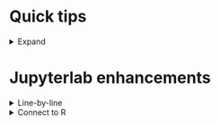 # Quick tips
<details>
    <summary>Expand</summary>
        
To make an environment from a file: <br>
	```conda env create -f "RNAseq.yaml"```
    
To make an enviornment:<br>
	```conda create --name "name-of-env"```

To list all conda environments:<br>
	`conda env list`

To move to a different conda environment:<br>
	`conda activate "name-of-env"`

To remove a conda environment:<br>
	`conda remove --name myenv --all`

To give jupyter a conda env install set:<br> 
	`python -m ipykernel install --user --name tensorflow --display-name "Python 3.8 (tensorflow)"`

To update a conda env with a newer yml<br>
	activate your env<br>
	`conda env update -f environment.yml`

To export your current env to yml file<br>
	`conda env export > environment.yml`
If you want a more succinct version (note doesn't keep channels?)<br>
	`conda env export --from-history > environment.yml`

</details>

# Jupyterlab enhancements
<details>
    <summary>Line-by-line</summary>
    
To allow for nicer running of R-code in JupyterLab
https://stackoverflow.com/questions/56460834/how-to-run-a-single-line-or-selected-code-in-a-jupyter-notebook-or-jupyterlab-ce
This seems like a healful way to create an Rstudio like python kernal.

```Settings --> Advanced Settings Editor --> JSON Settings Editor```
then copy and paste this:
```
{
            "command": "notebook:run-in-console",
            "keys": [
                "Ctrl Shift Enter"
            ],
            "selector": ".jp-Notebook.jp-mod-editMode"
},
```
</details>
    
<details>
    <summary>Connect to R</summary>
    
To give jupyter an R conda env follow
	potentially to add R kernels: https://stackoverflow.com/questions/68939097/how-to-use-different-versions-of-r-kernels-in-vs-code-jupyter-notebooks-when-usi
  1. Make a conda env and get r-base
  2. activate the environment
  3. CD into `~/.local/share/jupyter/kernels` and make a new directory with the same name as your conda env
  4. Create a file called `kernel.json` 
  ```
  {"argv": 
          ["/SRA_store/shared/tools/mkozubov/miniconda3/envs/pcst/bin/R",
           "--slave",
           "-e",
           "IRkernel::main()",
           "--args",
           "{connection_file}"],
   "display_name":"Cytotalk-R 4.2.0",
   "language":"R"
  }
``` 
  fill the file with this, and make the R path the path to a specific conda R you want, and change the Cytotalk display name.
  
  
  5. Make sure that the conda env, PCST in my case, has the irkernel conda installed otherwise the kernel just wont connect!
  6. If we already have an R installed on our device, we can do `install.packages('IRkernel')` in it, then pass the path
	into the above kernel, restart our jupyter lab, and boom! We can now use our R env created in Rstudio in jupyter
	with no conda install quirks!
</details>
